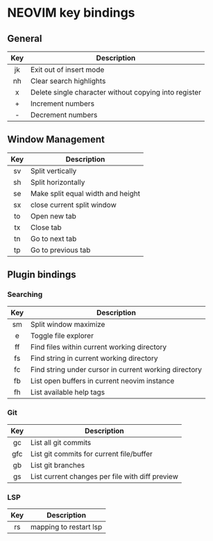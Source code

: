 # NEOVIM key bindings

## General

|    Key    | Description                                           |
| :-------: | ----------------------------------------------------- |
|    jk     | Exit out of insert mode                               |
| <space>nh | Clear search highlights                               |
|     x     | Delete single character without copying into register |
| <space>+  | Increment numbers                                     |
| <space>-  | Decrement numbers                                     |

## Window Management

|    Key    | Description                       |
| :-------: | --------------------------------- |
| <space>sv | Split vertically                  |
| <space>sh | Split horizontally                |
| <space>se | Make split equal width and height |
| <space>sx | close current split window        |
| <space>to | Open new tab                      |
| <space>tx | Close tab                         |
| <space>tn | Go to next tab                    |
| <space>tp | Go to previous tab                |

## Plugin bindings

### Searching

|    Key    | Description                                           |
| :-------: | ----------------------------------------------------- |
| <space>sm | Split window maximize                                 |
| <space>e  | Toggle file explorer                                  |
| <space>ff | Find files within current working directory           |
| <space>fs | Find string in current working directory              |
| <space>fc | Find string under cursor in current working directory |
| <space>fb | List open buffers in current neovim instance          |
| <space>fh | List available help tags                              |

### Git

|    Key     | Description                                     |
| :--------: | ----------------------------------------------- |
| <space>gc  | List all git commits                            |
| <space>gfc | List git commits for current file/buffer        |
| <space>gb  | List git branches                               |
| <space>gs  | List current changes per file with diff preview |

### LSP

|    Key    | Description            |
| :-------: | ---------------------- |
| <space>rs | mapping to restart lsp |
